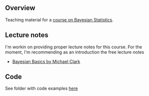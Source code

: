 ## Overview

Teaching material for a [course on Bayesian Statistics](http://florianhartig.github.io/LearningBayes/).

## Lecture notes 

I'm workin on providing proper lecture notes for this course. For the moment, I'm recommending as an introduction the free lecture notes

* [Bayesian Basics by Michael Clark](http://www3.nd.edu/~mclark19/learn/IntroBayes.pdf)

## Code

See folder with code examples [here](https://github.com/florianhartig/LearningBayes/tree/master/CommentedCode)
